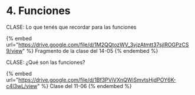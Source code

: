 # 4. Funciones

CLASE: Lo que tenés que recordar para las funciones

{% embed url="https://drive.google.com/file/d/1M2QQtozWV_3vjzAtmtt37sjIROGPzCS9/view" %}
Fragmento de la clase del 14-05
{% endembed %}

CLASE: ¿Qué son las funciones?

{% embed url="https://drive.google.com/file/d/1Bf3PViVXnQWiSmvtsHjdPOY6K-c4I3wL/view" %}
Clase del 11-06
{% endembed %}
